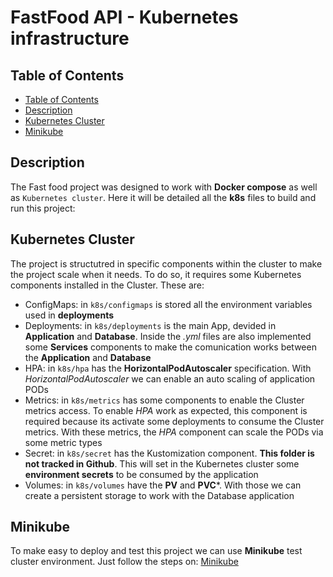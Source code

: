 # FastFood API - Kubernetes infrastructure

## Table of Contents

- [Table of Contents](#table-of-contents)
- [Description](#description)
- [Kubernetes Cluster](#kubernetes-cluster)
- [Minikube](#minikube)


## Description

The Fast food project was designed to work with **Docker compose** as well as `Kubernetes cluster`. Here it will be detailed all the **k8s** files to build and run this project:

## Kubernetes Cluster

The project is structutred in specific components within the cluster to make the project scale when it needs. To do so, it requires some Kubernetes components installed in the Cluster. These are:

 - ConfigMaps: in `k8s/configmaps` is stored all the environment variables used in **deployments**
 - Deployments: in `k8s/deployments` is the main App, devided in **Application** and **Database**. Inside the *.yml* files are also implemented some **Services** components to make the comunication works between the **Application** and **Database**
 - HPA: in `k8s/hpa` has the **HorizontalPodAutoscaler** specification. With *HorizontalPodAutoscaler* we can enable an auto scaling of application PODs
 - Metrics: in `k8s/metrics` has some components to enable the Cluster metrics access. To enable *HPA* work as expected, this component is required because its activate some deployments to consume the Cluster metrics. With these metrics, the *HPA* component can scale the PODs via some metric types
 - Secret: in `k8s/secret` has the Kustomization component. **This folder is not tracked in Github**. This will set in the Kubernetes cluster some **environment secrets** to be consumed by the application
 - Volumes: in `k8s/volumes` have the **PV** and **PVC***. With those we can create a persistent storage to work with the Database application

## Minikube

To make easy to deploy and test this project we can use **Minikube** test cluster environment.
Just follow the steps on: [Minikube](https://minikube.sigs.k8s.io/docs/)

